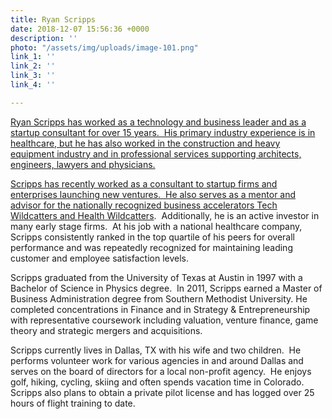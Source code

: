 ```yaml
---
title: Ryan Scripps
date: 2018-12-07 15:56:36 +0000
description: ''
photo: "/assets/img/uploads/image-101.png"
link_1: ''
link_2: ''
link_3: ''
link_4: ''

---
```

[Ryan Scripps has worked as a technology and business leader and as a startup consultant for over 15 years.  His primary industry experience is in healthcare, but he has also worked in the construction and heavy equipment industry and in professional services supporting architects, engineers, lawyers and physicians.](https://www.healthwildcatters.com/mentors?__hstc=3037743.f7bd35a287fedde99311d751bfe42fd4.1542227144562.1543597132524.1543863854462.7&__hssc=3037743.335.1543863854462&__hsfp=2847743631&hsutk=f7bd35a287fedde99311d751bfe42fd4#bbf4f78adfa68beb6be31afb41687163)

[Scripps has recently worked as a consultant to startup firms and enterprises launching new ventures.  He also serves as a mentor and advisor for the nationally recognized business accelerators Tech Wildcatters and ](https://www.healthwildcatters.com/mentors?__hstc=3037743.f7bd35a287fedde99311d751bfe42fd4.1542227144562.1543597132524.1543863854462.7&__hssc=3037743.335.1543863854462&__hsfp=2847743631&hsutk=f7bd35a287fedde99311d751bfe42fd4#bbf4f78adfa68beb6be31afb41687163)[Health Wildcatters](http://healthwildcatters.com/).  Additionally, he is an active investor in many early stage firms.  At his job with a national healthcare company, Scripps consistently ranked in the top quartile of his peers for overall performance and was repeatedly recognized for maintaining leading customer and employee satisfaction levels.

Scripps graduated from the University of Texas at Austin in 1997 with a Bachelor of Science in Physics degree.  In 2011, Scripps earned a Master of Business Administration degree from Southern Methodist University.  He completed concentrations in Finance and in Strategy & Entrepreneurship with representative coursework including valuation, venture finance, game theory and strategic mergers and acquisitions.

Scripps currently lives in Dallas, TX with his wife and two children.  He performs volunteer work for various agencies in and around Dallas and serves on the board of directors for a local non-profit agency.  He enjoys golf, hiking, cycling, skiing and often spends vacation time in Colorado.  Scripps also plans to obtain a private pilot license and has logged over 25 hours of flight training to date.